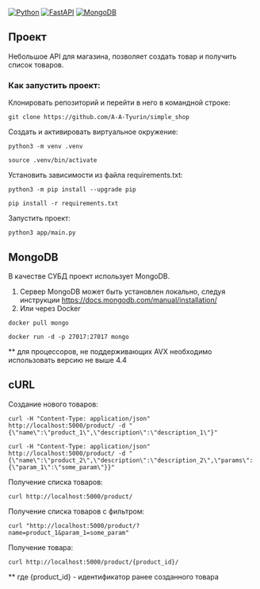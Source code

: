 [![Python](https://img.shields.io/badge/-Python-464646?style=flat-square&logo=Python)](https://www.python.org/)
[![FastAPI](https://img.shields.io/badge/-FastAPI-464646?style=flat-square&logo=FastAPI)](https://fastapi.tiangolo.com/)
[![MongoDB](https://img.shields.io/badge/-MongoDB-464646?style=flat-square&logo=MongoDB)](https://www.mongodb.com/)

## Проект

Небольшое API для магазина, позволяет создать товар и получить список товаров.

### Как запустить проект:

Клонировать репозиторий и перейти в него в командной строке:

```
git clone https://github.com/A-A-Tyurin/simple_shop
```

Cоздать и активировать виртуальное окружение:

```
python3 -m venv .venv
```

```
source .venv/bin/activate
```

Установить зависимости из файла requirements.txt:

```
python3 -m pip install --upgrade pip
```

```
pip install -r requirements.txt
```

Запустить проект:

```
python3 app/main.py
```

## MongoDB 

В качестве СУБД проект использует MongoDB.
1. Сервер MongoDB может быть установлен локально, следуя инструкции
https://docs.mongodb.com/manual/installation/
2. Или через Docker
```
docker pull mongo
```
```
docker run -d -p 27017:27017 mongo
```
** для процессоров, не поддерживающих AVX необходимо использовать версию не выше 4.4

## cURL

Создание нового товаров:
```
curl -H "Content-Type: application/json" http://localhost:5000/product/ -d "{\"name\":\"product_1\",\"description\":\"description_1\"}"
```
```
curl -H "Content-Type: application/json" http://localhost:5000/product/ -d "{\"name\":\"product_2\",\"description\":\"description_2\",\"params\":{\"param_1\":\"some_param\"}}" 
```

Получение списка товаров:
```
curl http://localhost:5000/product/
```

Получение списка товаров c фильтром:
```
curl "http://localhost:5000/product/?name=product_1&param_1=some_param"
```

Получение товара:
```
curl http://localhost:5000/product/{product_id}/
```
** где {product_id} - идентификатор ранее созданного товара
